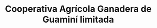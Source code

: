 ---
title: "Cooperativa Agrícola Ganadera de Guaminí limitada"
url: /guamini/cooperativa-agricola-ganadera-de-guamini-limitada/
shop: Supermarkt
---